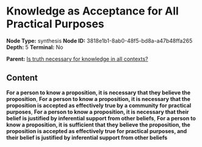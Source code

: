# Knowledge as Acceptance for All Practical Purposes

**Node Type:** synthesis
**Node ID:** 3818e1b1-8ab0-48f5-bd8a-a47b48ffa265
**Depth:** 5
**Terminal:** No

**Parent:** [Is truth necessary for knowledge in all contexts?](is-truth-necessary-for-knowledge-in-all-contexts-antithesis-daf3441b-dc6c-453a-92e5-752a96026929.md)

## Content

**For a person to know a proposition, it is necessary that they believe the proposition**, **For a person to know a proposition, it is necessary that the proposition is accepted as effectively true by a community for practical purposes**, **For a person to know a proposition, it is necessary that their belief is justified by inferential support from other beliefs**, **For a person to know a proposition, it is sufficient that they believe the proposition, the proposition is accepted as effectively true for practical purposes, and their belief is justified by inferential support from other beliefs**
